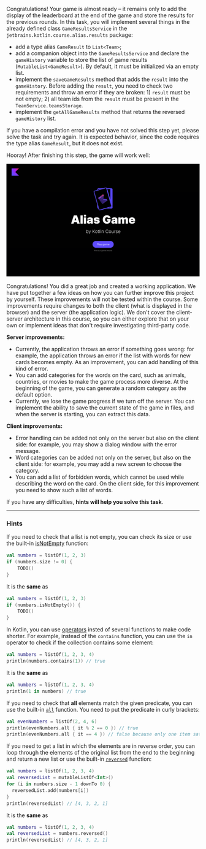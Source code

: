 Congratulations! Your game is almost ready – it remains only to add the display of the leaderboard at the end of the game
and store the results for the previous rounds.
In this task, you will implement several things in the already defined class `GameResultsService` in
the `jetbrains.kotlin.course.alias.results` package:

- add a type alias `GameResult` to `List<Team>`;
- add a companion object into the `GameResultsService`
  and declare the `gameHistory` variable to store the list of game results (`MutableList<GameResult>`).
  By default, it must be initialized via an empty list.
- implement the `saveGameResults` method that adds the `result` into the `gameHistory`.
  Before adding the `result`, you need to check two requirements and throw an error if they are broken: 1) `result` must
  be not empty; 2) all team ids from the `result` must be present in the `TeamService.teamsStorage`.
- implement the `getAllGameResults` method that returns the reversed `gameHistory` list.

<div class="hint" title="Click me if you pressed Check and found a compilation error">

  If you have a compilation error and you have not solved this step yet, please solve the task and try again. 
  It is expected behavior, since the code requires the type alias `GameResult`, but it does not exist.
</div>

Hooray! After finishing this step, the game will work well:

![The current state of the game](../../utils/src/main/resources/images/states/alias/state2.gif)

<div class="hint" title="Click me to learn about possible ways to extend the project">

Congratulations! You did a great job and created a working application. 
We have put together a few ideas on how you can further improve this project by yourself. 
These improvements will not be tested within the course. 
Some improvements require changes to both the client (what is displayed in the browser) 
and the server (the application logic). 
We don't cover the client-server architecture in this course, 
so you can either explore that on your own or implement ideas that don't require investigating third-party code.

**Server improvements:**

- Currently, the application throws an error if something goes wrong:
  for example, the application throws an error if the list with words for new cards becomes empty.
  As an improvement, you can add handling of this kind of error.
- You can add categories for the words on the card, such as animals, 
  countries, or movies to make the game process more diverse. 
  At the beginning of the game, you can generate a random category as the default option.
- Currently, we lose the game progress if we turn off the server.
  You can implement the ability to save the current state of the game in files,
  and when the server is starting, you can extract this data.

**Client improvements:**

- Error handling can be added not only on the server but also on the client side: 
  for example, you may show a dialog window with the error message.
- Word categories can be added not only on the server, but also on the client side:
  for example, you may add a new screen to choose the category.
- You can add a list of forbidden words, which cannot be used while describing the word on the card. 
  On the client side, for this improvement you need to show such a list of words.
</div>


If you have any difficulties, **hints will help you solve this task**.

----

### Hints

<div class="hint" title="Click me to learn about the `isNotEmpty` built-in function">

If you need to check that a list is not empty, you can check its size or use the built-in [isNotEmpty](https://kotlinlang.org/api/latest/jvm/stdlib/kotlin.collections/is-not-empty.html) function:

  ```kotlin
  val numbers = listOf(1, 2, 3)
  if (numbers.size != 0) {
      TODO()
  }
  ```
It is the **same** as

  ```kotlin
  val numbers = listOf(1, 2, 3)
  if (numbers.isNotEmpty()) {
      TODO()
  }
  ```
</div>

<div class="hint" title="Click me to learn about `contains` and `in`">

In Kotlin, you can use [operators](https://kotlinlang.org/docs/java-interop.html#operators) insted of several functions to make code shorter.
For example, instead of the `contains` function, you can use the `in` operator to check if the collection contains some element:

  ```kotlin
  val numbers = listOf(1, 2, 3, 4)
  println(numbers.contains(1)) // true
  ```
It is the **same** as
  ```kotlin
  val numbers = listOf(1, 2, 3, 4)
  println(1 in numbers) // true
  ```
</div>


<div class="hint" title="Click me to learn about the `all` built-in function">

If you need to check that **all** elements match the given predicate, you can use the built-in [`all`](https://kotlinlang.org/api/latest/jvm/stdlib/kotlin.collections/all.html) function.
You need to put the predicate in curly brackets:

  ```kotlin
  val evenNumbers = listOf(2, 4, 6)
  println(evenNumbers.all { it % 2 == 0 }) // true
  println(evenNumbers.all { it == 4 }) // false because only one item satisfies the predicate
  ```
</div>

<div class="hint" title="Click me to learn about the `reversed` built-in function">

If you need to get a list in which the elements are in reverse order,
you can loop through the elements of the original list from the end to the beginning and
return a new list or use the built-in [`reversed`](https://kotlinlang.org/api/latest/jvm/stdlib/kotlin.collections/reversed.html) function:

  ```kotlin
  val numbers = listOf(1, 2, 3, 4)
  val reversedList = mutableListOf<Int>()
  for (i in numbers.size - 1 downTo 0) {
    reversedList.add(numbers[i])
  }
  println(reversedList) // [4, 3, 2, 1]
  ```

It is the **same** as
  ```kotlin
  val numbers = listOf(1, 2, 3, 4)
  val reversedList = numbers.reversed()
  println(reversedList) // [4, 3, 2, 1]
  ```
</div>
